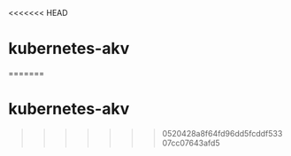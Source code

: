 <<<<<<< HEAD
# kubernetes-akv
=======
# kubernetes-akv
>>>>>>> 0520428a8f64fd96dd5fcddf53307cc07643afd5
